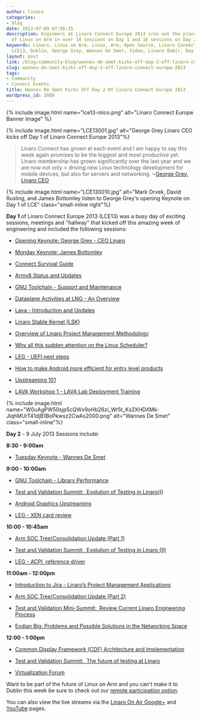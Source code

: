 ```yaml
---
author: linaro
categories:
- blog
date: 2013-07-09 07:56:15
description: Engineers at Linaro Connect Europe 2013 iron out the plans for the future
  of Linux on Arm in over 14 sessions on Day 1 and 16 sessions on Day 2.
keywords: Linaro, Linux on Arm, Linux, Arm, Open Source, Linaro Connect Europe 2013,
  LCE13, Dublin, George Grey, Wannes De Smet, Video, Linaro OnAir, Day 1, Day 2
layout: post
link: /blog/community-blog/wannes-de-smet-kicks-off-day-2-off-linaro-connect-europe-2013/
slug: wannes-de-smet-kicks-off-day-2-off-linaro-connect-europe-2013
tags:
- Community
- Connect Events
title: Wannes De Smet Kicks Off Day 2 Of Linaro Connect Europe 2013
wordpress_id: 2808
---
```


{% include image.html name="lce13-mico.png" alt="Linaro Connect Europe Banner Image" %}

{% include image.html name="LCE13001.jpg" alt="George Grey Linaro CEO kicks off Day 1 of Linaro Connect Europe 2013"%}

> Linaro Connect has grown at each event and I am happy to say this week again promises to be the biggest and most productive yet. Linaro membership has grown significantly over the last year and we are now not only > driving new Linux technology development for mobile devices, but also for servers and networking. ~[George Grey, Linaro CEO](/news/ceo-george-grey-opens-linaro-connect-europe-2013-lce13-dublin-ireland/)


{% include image.html name="LCE130010.jpg" alt="Mark Orvek, David Rusling, and James Bottomley listen to George Grey's opening Keynote on Day 1 of LCE" class="small-inline right"%}

**Day 1** of Linaro Connect Europe 2013 (LCE13) was a busy day of exciting sessions, meetings and "hallway" that kicked off this amazing week of engineering and included the following sessions:


  * [Opening Keynote: George Grey - CEO Linaro](http://lce-13.zerista.com/event/member/79585)


  * [Monday Keynote: James Bottomley](http://lce-13.zerista.com/event/member/79586)


  * [Connect Survival Guide](http://lce-13.zerista.com/event/member/79587)


  * [Armv8 Status and Updates](http://lce-13.zerista.com/event/member/79588)


  * [GNU Toolchain - Support and Maintenance](http://lce-13.zerista.com/event/member/79590)


  * [Dataplane Activities at LNG - An Overview](http://lce-13.zerista.com/event/member/79596)


  * [Lava - Introduction and Updates](http://lce-13.zerista.com/event/member/79595)


  * [Linaro Stable Kernel (LSK)](http://lce-13.zerista.com/event/member/79592)


  * [Overview of Linaro Project Management Methodology](http://lce-13.zerista.com/event/member/79594)


  * [Why all this sudden attention on the Linux Scheduler?](http://lce-13.zerista.com/event/member/79597)


  * [LEG - UEFI next steps](http://lce-13.zerista.com/event/member/79593)


  * [How to make Android more efficient for entry level products](http://lce-13.zerista.com/event/member/79589)


  * [Upstreaming 101](http://lce-13.zerista.com/event/member/81058)


  * [LAVA Workshop 1 - LAVA Lab Deployment Training](http://lce-13.zerista.com/event/member/79618)


{% include image.html name="W0uAgPW50sjp5cQWx9oHb26zi_Wr5t_Ks2XHDXMk-JlqhMUrT41djB1BoPkwsz2CwAs2000.png" alt="Wannes De Smet" class="small-inline"%}


**Day 2** - 9 July 2013 Sessions include:

**8:30 - 9:00am**

  * [Tuesday Keynote - Wannes De Smet](http://lce-13.zerista.com/event/member/79608)


**9:00 - 10:00am**




  * [GNU Toolchain - Library Performance](http://lce-13.zerista.com/event/member/79611)


  * [Test and Validation Summit:  Evolution of Testing in Linaro(I)](http://lce-13.zerista.com/event/member/79630)


  * [Android Graphics Upstreaming](http://lce-13.zerista.com/event/member/79632)


  * [LEG - XEN card review](http://lce-13.zerista.com/event/member/81924)


**10:00 - 10:45am**




  * [Arm SOC Tree/Consolidation Update (Part 1)](http://lce-13.zerista.com/event/member/79609)


  * [Test and Validation Summit:  Evolution of Testing in Linaro (II)](http://lce-13.zerista.com/event/member/79633)


  * [LEG - ACPI  reference driver](http://lce-13.zerista.com/event/member/79610)


**11:00am - 12:00pm**




  * [Introduction to Jira - Linaro’s Project Management Applications](http://lce-13.zerista.com/event/member/79576)


  * [Arm SOC Tree/Consolidation Update (Part 2)](http://lce-13.zerista.com/event/member/79612)


  * [Test and Validation Mini-Summit:  Review Current Linaro Engineering Process](http://lce-13.zerista.com/event/member/79636)


  * [Endian Big: Problems and Possible Solutions in the Networking Space](http://lce-13.zerista.com/event/member/79613)


**12:00 - 1:00pm**




  * [Common Display Framework (CDF) Architecture and Implementation](http://lce-13.zerista.com/event/member/79619)


  * [Test and Validation Summit:  The future of testing at Linaro](http://lce-13.zerista.com/event/member/79639)


  * [Virtualization Forum](http://lce-13.zerista.com/event/member/80428)


Want to be part of the future of Linux on Arm and you can't make it to Dublin this week be sure to check out our [remote participation option](https://connect.linaro.org/lcu13/).

You can also view the live streams via the [Linaro On Air Google+](https://plus.google.com/u/0/116754366033915823792/posts) and [YouTube](http://www.youtube.com/user/LinaroOnAir) pages.